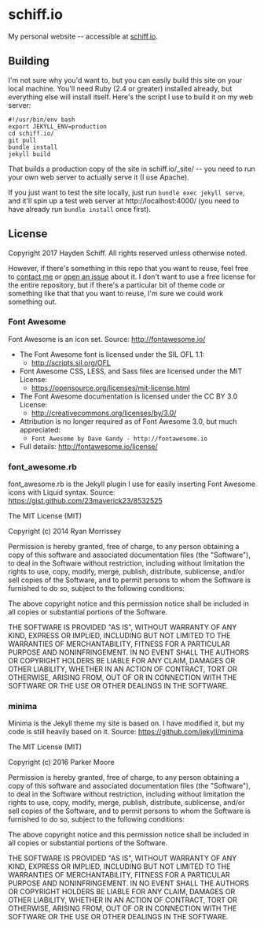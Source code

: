 # schiff.io

My personal website -- accessible at [schiff.io](https://www.schiff.io).

## Building

I'm not sure why you'd want to, but you can easily build this site on your local machine. You'll need Ruby (2.4 or greater) installed already, but everything else will install itself. Here's the script I use to build it on my web server:

```
#!/usr/bin/env bash
export JEKYLL_ENV=production
cd schiff.io/
git pull
bundle install
jekyll build
```

That builds a production copy of the site in schiff.io/\_site/ -- you need to run your own web server to actually serve it (I use Apache).

If you just want to test the site locally, just run `bundle exec jekyll serve`, and it'll spin up a test web server at http://localhost:4000/ (you need to have already run `bundle install` once first).

## License
Copyright 2017 Hayden Schiff. All rights reserved unless otherwise noted.

However, if there's something in this repo that you want to reuse, feel free to [contact me](https://www.schiff.io/about#contact) or [open an issue](https://github.com/oxguy3/schiff.io/issues) about it. I don't want to use a free license for the entire repository, but if there's a particular bit of theme code or something like that that you want to reuse, I'm sure we could work something out.

### Font Awesome
Font Awesome is an icon set.
Source: http://fontawesome.io/

- The Font Awesome font is licensed under the SIL OFL 1.1:
  - http://scripts.sil.org/OFL
- Font Awesome CSS, LESS, and Sass files are licensed under the MIT License:
  - https://opensource.org/licenses/mit-license.html
- The Font Awesome documentation is licensed under the CC BY 3.0 License:
  - http://creativecommons.org/licenses/by/3.0/
- Attribution is no longer required as of Font Awesome 3.0, but much appreciated:
  - `Font Awesome by Dave Gandy - http://fontawesome.io`
- Full details: http://fontawesome.io/license/

### font_awesome.rb
font_awesome.rb is the Jekyll plugin I use for easily inserting Font Awesome
icons with Liquid syntax.
Source: https://gist.github.com/23maverick23/8532525

The MIT License (MIT)

Copyright (c) 2014 Ryan Morrissey

Permission is hereby granted, free of charge, to any person obtaining a copy
of this software and associated documentation files (the "Software"), to deal
in the Software without restriction, including without limitation the rights
to use, copy, modify, merge, publish, distribute, sublicense, and/or sell
copies of the Software, and to permit persons to whom the Software is
furnished to do so, subject to the following conditions:

The above copyright notice and this permission notice shall be included in
all copies or substantial portions of the Software.

THE SOFTWARE IS PROVIDED "AS IS", WITHOUT WARRANTY OF ANY KIND, EXPRESS OR
IMPLIED, INCLUDING BUT NOT LIMITED TO THE WARRANTIES OF MERCHANTABILITY,
FITNESS FOR A PARTICULAR PURPOSE AND NONINFRINGEMENT. IN NO EVENT SHALL THE
AUTHORS OR COPYRIGHT HOLDERS BE LIABLE FOR ANY CLAIM, DAMAGES OR OTHER
LIABILITY, WHETHER IN AN ACTION OF CONTRACT, TORT OR OTHERWISE, ARISING FROM,
OUT OF OR IN CONNECTION WITH THE SOFTWARE OR THE USE OR OTHER DEALINGS IN
THE SOFTWARE.

### minima
Minima is the Jekyll theme my site is based on. I have modified it, but my code
is still heavily based on it.
Source: https://github.com/jekyll/minima

The MIT License (MIT)

Copyright (c) 2016 Parker Moore

Permission is hereby granted, free of charge, to any person obtaining a copy
of this software and associated documentation files (the "Software"), to deal
in the Software without restriction, including without limitation the rights
to use, copy, modify, merge, publish, distribute, sublicense, and/or sell
copies of the Software, and to permit persons to whom the Software is
furnished to do so, subject to the following conditions:

The above copyright notice and this permission notice shall be included in
all copies or substantial portions of the Software.

THE SOFTWARE IS PROVIDED "AS IS", WITHOUT WARRANTY OF ANY KIND, EXPRESS OR
IMPLIED, INCLUDING BUT NOT LIMITED TO THE WARRANTIES OF MERCHANTABILITY,
FITNESS FOR A PARTICULAR PURPOSE AND NONINFRINGEMENT. IN NO EVENT SHALL THE
AUTHORS OR COPYRIGHT HOLDERS BE LIABLE FOR ANY CLAIM, DAMAGES OR OTHER
LIABILITY, WHETHER IN AN ACTION OF CONTRACT, TORT OR OTHERWISE, ARISING FROM,
OUT OF OR IN CONNECTION WITH THE SOFTWARE OR THE USE OR OTHER DEALINGS IN
THE SOFTWARE.
